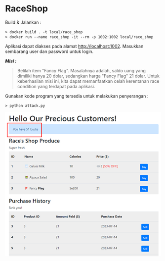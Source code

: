 # RaceShop

Build & Jalankan :

```
> docker build . -t local/race_shop
> docker run --name race_shop -it --rm -p 1002:1002 local/race_shop
```

Aplikasi dapat diakses pada alamat [http://localhost:1002](http://localhost:1002). Masukkan sembarang user dan password untuk login. 

***Misi :***

> Belilah item "Fancy Flag". 
> Masalahnya adalah, saldo uang yang dimiliki hanya 20 dolar, sedangkan harga "Fancy Flag" 21 dolar. 
> Untuk keberhasilan misi ini, kita dapat memanfaatkan celah kerentanan race condition yang terdapat pada aplikasi.

Gunakan kode program yang tersedia untuk melakukan penyerangan :

```
> python attack.py
```

![Result](image.png "The result")